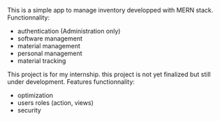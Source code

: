 This is a simple app to manage inventory developped with MERN stack.
Functionnality:
- authentication (Administration only)
- software management
- material management
- personal management
- material tracking

This project is for my internship.
this project is not yet finalized but still under development.
Features functionnality:
* optimization
* users roles (action, views)
* security
